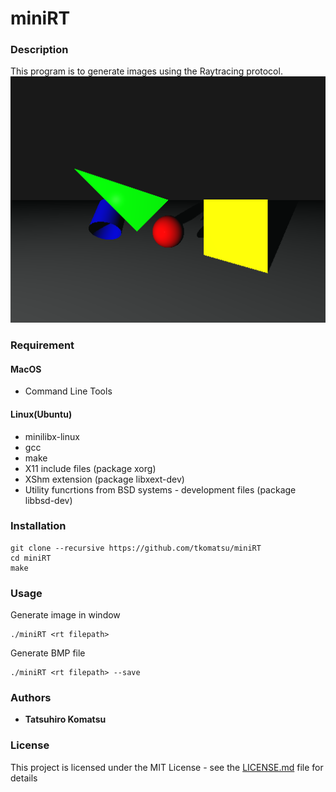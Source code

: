 # miniRT
### Description
This program is to generate images using the Raytracing protocol.
![Sample image](images/sample.bmp)

### Requirement
#### MacOS
* Command Line Tools

#### Linux(Ubuntu)
* minilibx-linux
* gcc
* make
* X11 include files (package xorg)
* XShm extension (package libxext-dev)
* Utility funcrtions from BSD systems - development files (package libbsd-dev)

### Installation
```shell
git clone --recursive https://github.com/tkomatsu/miniRT
cd miniRT
make
```

### Usage
Generate image in window
```shell
./miniRT <rt filepath>
```

Generate BMP file
```shell
./miniRT <rt filepath> --save
```

### Authors
* **Tatsuhiro Komatsu**

### License
This project is licensed under the MIT License - see the [LICENSE.md](LICENSE.md) file for details
